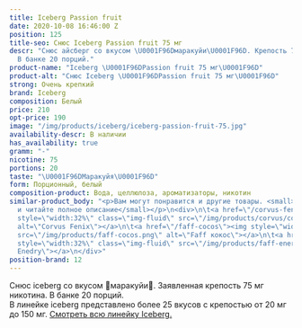 ```yaml
---
title: Iceberg Passion fruit
date: 2020-10-08 16:46:00 Z
position: 125
title-seo: Снюс Iceberg Passion fruit 75 мг
descr: "Снюс айсберг со вкусом \U0001F96Dмаракуйи\U0001F96D. Крепость 75 мг никотина.
  В банке 20 порций."
product-name: "Iceberg \U0001F96DPassion fruit 75 мг\U0001F96D"
product-alt: "Снюс Iceberg \U0001F96DPassion fruit 75 мг\U0001F96D"
strong: Очень крепкий
brand: Iceberg
composition: Белый
price: 210
opt-price: 190
image: "/img/products/iceberg/iceberg-passion-fruit-75.jpg"
availability-descr: В наличии
has_availability: true
gramm: "-"
nicotine: 75
portions: 20
taste: "\U0001F96DМаракуйя\U0001F96D"
form: Порционный, белый
composition-product: Вода, целлюлоза, ароматизаторы, никотин
similar-product_body: "<p>Вам могут понравится и другие товары. <small>Жмите на картинки
  и читайте полное описание</small></p>\n<div>\n\t<a href=\"/corvus-fenix-barberry\"><img
  style=\"width:32%\" class=\"img-fluid\" src=\"/img/products/corvus/corvus-fenix.png\"
  alt=\"Corvus Fenix\"></a>\n\t<a href=\"/faff-cocos\"><img style=\"width:32%\" class=\"img-fluid\"
  src=\"/img/products/faff-cocos.png\" alt=\"Faff кокос\"></a>\n\t<a href=\"/faff-snus-energy\"><img
  style=\"width:32%\" class=\"img-fluid\" src=\"/img/products/faff-energy.png\" alt=\"Faff
  Enedry\"></a>\n</div>"
position-brand: 12
---
```


Снюс iceberg со вкусом 🥭маракуйи🥭. Заявленная крепость 75 мг никотина. В банке 20 порций.<br> 
В линейке iceberg представлено более 25 вкусов с крепостью от 20 мг до 150 мг. <a href="/iceberg">Смотреть всю линейку Iceberg.</a>